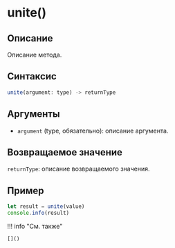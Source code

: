 # unite()

## Описание
Описание метода.

## Синтаксис
```javascript
unite(argument: type) -> returnType
```

## Аргументы
- `argument` (type, обязательно): описание аргумента.

## Возвращаемое значение
`returnType`: описание возвращаемого значения.

## Пример
```javascript linenums="1"
let result = unite(value)
console.info(result)
```

!!! info "См. также"

    []()

